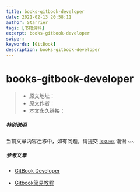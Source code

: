 ```yaml
---
title: books-gitbook-developer
date: 2021-02-13 20:58:11
author: Starrier
tags: [书籍资料]
excerpt: books-gitbook-developer
swiper:
keywords: [GitBook]
description: books-gitbook-developer
---
```


# books-gitbook-developer

> * 原文地址：[]()
> * 原文作者：[]()
> * 本文永久链接：[]()

##### **特别说明**

当前文章内容迁移中，如有问题，请提交 [issues](https://github.com/Starrier/starrier.github.io/issues) 谢谢 ~~


##### 参考文章

- [GitBook Developer](https://developer.gitbook.com/)

- [Gitbook简易教程](https://segmentfault.com/a/1190000005859901)
